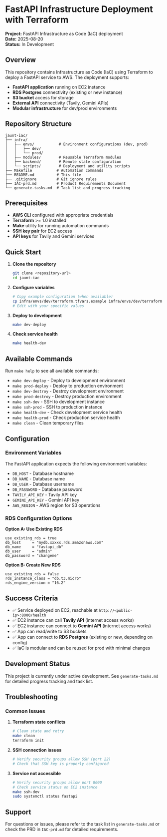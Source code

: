 # FastAPI Infrastructure Deployment with Terraform

**Project:** FastAPI Infrastructure as Code (IaC) deployment  
**Date:** 2025-08-20  
**Status:** In Development  

## Overview

This repository contains Infrastructure as Code (IaC) using Terraform to deploy a FastAPI service to AWS. The deployment supports:

- **FastAPI application** running on EC2 instance
- **RDS Postgres** connectivity (existing or new instance)
- **S3 bucket** access for storage
- **External API** connectivity (Tavily, Gemini APIs)
- **Modular infrastructure** for dev/prod environments

## Repository Structure

```
jaunt-iac/
├── infra/
│   ├── envs/           # Environment configurations (dev, prod)
│   │   ├── dev/
│   │   └── prod/
│   ├── modules/        # Reusable Terraform modules
│   ├── backend/        # Remote state configuration
│   └── scripts/        # Deployment and utility scripts
├── Makefile           # Automation commands
├── README.md          # This file
├── .gitignore         # Git ignore rules
├── IAC-prd.md         # Product Requirements Document
└── generate-tasks.md  # Task list and progress tracking
```

## Prerequisites

- **AWS CLI** configured with appropriate credentials
- **Terraform** >= 1.0 installed
- **Make** utility for running automation commands
- **SSH key pair** for EC2 access
- **API keys** for Tavily and Gemini services

## Quick Start

1. **Clone the repository**
   ```bash
   git clone <repository-url>
   cd jaunt-iac
   ```

2. **Configure variables**
   ```bash
   # Copy example configuration (when available)
   cp infra/envs/dev/terraform.tfvars.example infra/envs/dev/terraform.tfvars
   # Edit with your specific values
   ```

3. **Deploy to development**
   ```bash
   make dev-deploy
   ```

4. **Check service health**
   ```bash
   make health-dev
   ```

## Available Commands

Run `make help` to see all available commands:

- `make dev-deploy` - Deploy to development environment
- `make prod-deploy` - Deploy to production environment  
- `make dev-destroy` - Destroy development environment
- `make prod-destroy` - Destroy production environment
- `make ssh-dev` - SSH to development instance
- `make ssh-prod` - SSH to production instance
- `make health-dev` - Check development service health
- `make health-prod` - Check production service health
- `make clean` - Clean temporary files

## Configuration

### Environment Variables

The FastAPI application expects the following environment variables:

- `DB_HOST` - Database hostname
- `DB_NAME` - Database name
- `DB_USER` - Database username  
- `DB_PASSWORD` - Database password
- `TAVILY_API_KEY` - Tavily API key
- `GEMINI_API_KEY` - Gemini API key
- `AWS_REGION` - AWS region for S3 operations

### RDS Configuration Options

**Option A: Use Existing RDS**
```hcl
use_existing_rds = true
db_host     = "mydb.xxxxx.rds.amazonaws.com"
db_name     = "fastapi_db"
db_user     = "admin"
db_password = "changeme"
```

**Option B: Create New RDS**  
```hcl
use_existing_rds = false
rds_instance_class = "db.t3.micro"
rds_engine_version = "16.2"
```

## Success Criteria

- ✅ Service deployed on EC2, reachable at `http://<public-ip>:8000/health`
- ✅ EC2 instance can call **Tavily API** (internet access works)
- ✅ EC2 instance can connect to **Gemini API** (internet access works)
- ✅ App can read/write to S3 buckets
- ✅ App can connect to **RDS Postgres** (existing or new, depending on config)
- ✅ IaC is modular and can be reused for prod with minimal changes

## Development Status

This project is currently under active development. See `generate-tasks.md` for detailed progress tracking and task list.

## Troubleshooting

### Common Issues

1. **Terraform state conflicts**
   ```bash
   # Clean state and retry
   make clean
   terraform init
   ```

2. **SSH connection issues**
   ```bash
   # Verify security groups allow SSH (port 22)
   # Check that SSH key is properly configured
   ```

3. **Service not accessible**
   ```bash
   # Verify security groups allow port 8000
   # Check service status on EC2 instance
   make ssh-dev
   sudo systemctl status fastapi
   ```

## Support

For questions or issues, please refer to the task list in `generate-tasks.md` or check the PRD in `IAC-prd.md` for detailed requirements.